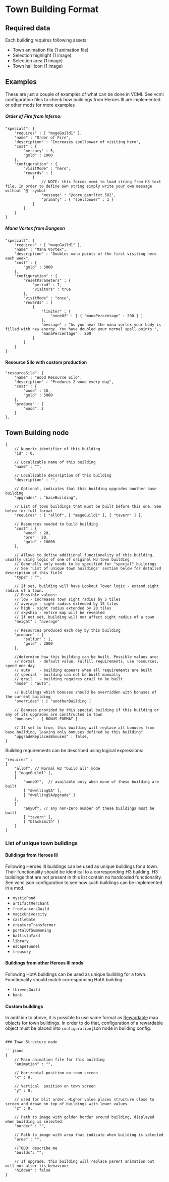 # Town Building Format

## Required data

Each building requires following assets:

-   Town animation file (1 animation file)
-   Selection highlight (1 image)
-   Selection area (1 image)
-   Town hall icon (1 image)

## Examples
These are just a couple of examples of what can be done in VCMI. See vcmi configuration files to check how buildings from Heroes III are implemented or other mods for more examples
####

##### Order of Fire from Inferno:
```jsonc
"special4": {
    "requires" : [ "mageGuild1" ],
	"name" : "Order of Fire",
	"description" : "Increases spellpower of visiting hero",
	"cost" : {
	    "mercury" : 5,
		"gold" : 1000
	},
	"configuration" : {
	    "visitMode" : "hero",
		"rewards" : [
		    {
			    // NOTE: this forces vcmi to load string from H3 text file. In order to define own string simply write your own message without '@' symbol
				"message" : "@core.genrltxt.582", 
				"primary" : { "spellpower" : 1 }
			}
		]
	}
}
``` 

##### Mana Vortex from Dungeon
```jsonc
"special2": {
    "requires" : [ "mageGuild1" ],
	"name" : "Mana Vortex",
	"description" : "Doubles mana points of the first visiting hero each week",
	"cost" : {
	    "gold" : 5000
	},
	"configuration" : {
	    "resetParameters" : {
		    "period" : 7,
			"visitors" : true
		},
		"visitMode" : "once",
		"rewards" : [
		    {
			    "limiter" : {
				    "noneOf" : [ { "manaPercentage" : 200 } ]
				},
				"message" : "As you near the mana vortex your body is filled with new energy. You have doubled your normal spell points.",
				"manaPercentage" : 200
			}
		]
	}
}
```

#### Resource Silo with custom production
```jsonc
"resourceSilo": {
    "name" : "Wood Resource Silo",
	"description" : "Produces 2 wood every day",
	"cost" : {
	    "wood" : 10,
		"gold" : 5000
	},
	"produce" : {
	    "wood": 2
	}
},
```

## Town Building node

```jsonc
{
	// Numeric identifier of this building
	"id" : 0,
	
	// Localizable name of this building
	"name" : "",
	
	// Localizable decsription of this building
	"description" : "",
	
	// Optional, indicates that this building upgrades another base building
	"upgrades" : "baseBuilding",
	
	// List of town buildings that must be built before this one. See below for full format
	"requires" : [ "allOf", [ "mageGuild1" ], [ "tavern" ] ],
	
	// Resources needed to build building
	"cost" : { 
		"wood" : 20,
		"ore" : 20,
		"gold" : 10000
	}, 
	
	// Allows to define additional functionality of this building, usually using logic of one of original H3 town building
	// Generally only needs to be specified for "special" buildings
	// See 'List of unique town buildings' section below for detailed description of this field
	"type" : "",
	
	// If set, building will have Lookout Tower logic - extend sight radius of a town.
	// Possible values: 
	// low - increases town sight radius by 5 tiles
	// average - sight radius extended by 15 tiles
	// high - sight radius extended by 20 tiles
	// skyship - entire map will be revealed
	// If not set, building will not affect sight radius of a town
	"height" : "average"
	
	// Resources produced each day by this building
	"produce" : { 
		"sulfur" : 1,
		"gold" : 2000
	}, 

    //determine how this building can be built. Possible values are:
	// normal  - default value. Fulfill requirements, use resources, spend one day
	// auto    - building appears when all requirements are built
	// special - building can not be built manually
	// grail   - building requires grail to be built
	"mode" : "auto",
	
	// Buildings which bonuses should be overridden with bonuses of the current building
	"overrides" : [ "anotherBuilding ]
	
    // Bonuses provided by this special building if this building or any of its upgrades are constructed in town
	"bonuses" : [ BONUS_FORMAT ]
	
    // If set to true, this building will replace all bonuses from base building, leaving only bonuses defined by this building"
	"upgradeReplacesBonuses" : false,
}
```

Building requirements can be described using logical expressions:

```jsonc
"requires" :
[
    "allOf", // Normal H3 "build all" mode
    [ "mageGuild1" ],
    [
        "noneOf",  // available only when none of these building are built
        [ "dwelling5A" ],
        [ "dwelling5AUpgrade" ]
    ],
    [
        "anyOf", // any non-zero number of these buildings must be built
        [ "tavern" ],
        [ "blacksmith" ]
    ]
]
```
### List of unique town buildings

#### Buildings from Heroes III
Following Heroes III buildings can be used as unique buildings for a town. Their functionality should be identical to a corresponding H3 building. H3 buildings that are not present in this list contain no hardcoded functionality. See vcmi json configuration to see how such buildings can be implemented in a mod.
- `mysticPond`
- `artifactMerchant`
- `freelancersGuild`
- `magicUniversity`
- `castleGate`
- `creatureTransformer`
- `portalOfSummoning`
- `ballistaYard`
- `library`
- `escapeTunnel`
- `treasury`

#### Buildings from other Heroes III mods
Following HotA buildings can be used as unique building for a town. Functionality should match corresponding HotA building:
- `thievesGuild`
- `bank`

#### Custom buildings
In addition to above, it is possible to use same format as [Rewardable](../Map_Objects/Rewardable.md) map objects for town buildings. In order to do that, configuration of a rewardable object must be placed into `configuration` json node in building config.

```

### Town Structure node

```jsonc
{
	// Main animation file for this building
	"animation" : "", 
	
	// Horizontal position on town screen
	"x" : 0,
	
	// Vertical  position on town screen
	"y" : 0,
	
	// used for blit order. Higher value places structure close to screen and drawn on top of buildings with lower values
	"z" : 0, 
	
	// Path to image with golden border around building, displayed when building is selected
	"border" : "", 
	
	// Path to image with area that indicate when building is selected
	"area" : "",
	
	//TODO: describe me
	"builds": "",
	
	// If upgrade, this building will replace parent animation but will not alter its behaviour
	"hidden" : false 
}
```
